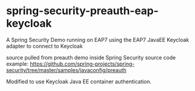 # spring-security-preauth-eap-keycloak
A Spring Security Demo running on EAP7 using the EAP7 JavaEE Keycloak adapter to connect to Keycloak

source pulled from preauth demo inside Spring Security source code example:
https://github.com/spring-projects/spring-security/tree/master/samples/javaconfig/preauth

Modified to use Keycloak Java EE container authentication.
